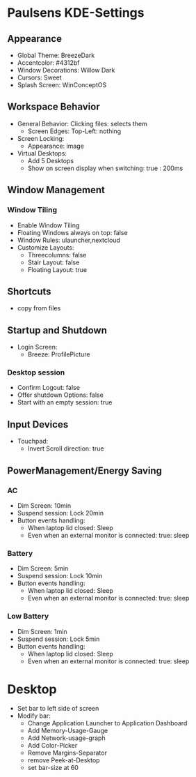 # Paulsens KDE-Settings

## Appearance
- Global Theme: BreezeDark
- Accentcolor: #4312bf
- Window Decorations: Willow Dark
- Cursors: Sweet
- Splash Screen: WinConceptOS

## Workspace Behavior
- General Behavior: Clicking files: selects them
    - Screen Edges: Top-Left: nothing
- Screen Locking:
    - Appearance: image
- Virtual Desktops:
    - Add 5 Desktops
    - Show on screen display when switching: true : 200ms

## Window Management
### Window Tiling
- Enable Window Tiling
- Floating Windows always on top: false
- Window Rules: ulauncher,nextcloud
- Customize Layouts:
    - Threecolumns: false
    - Stair Layout: false
    - Floating Layout: true

## Shortcuts
- copy from files

## Startup and Shutdown
- Login Screen:
    - Breeze: ProfilePicture

### Desktop session
- Confirm Logout: false
- Offer shutdown Options: false
- Start with an empty session: true

## Input Devices
- Touchpad:
    - Invert Scroll direction: true

## PowerManagement/Energy Saving
### AC
- Dim Screen: 10min
- Suspend session: Lock 20min
- Button events handling:
    - When laptop lid closed: Sleep
    - Even when an external monitor is connected: true: sleep

### Battery
- Dim Screen: 5min
- Suspend session: Lock 10min
- Button events handling:
    - When laptop lid closed: Sleep
    - Even when an external monitor is connected: true: sleep

### Low Battery
- Dim Screen: 1min
- Suspend session: Lock 5min
- Button events handling:
    - When laptop lid closed: Sleep
    - Even when an external monitor is connected: true: sleep


# Desktop
- Set bar to left side of screen
- Modify bar:
    - Change Application Launcher to Application Dashboard
    - Add Memory-Usage-Gauge
    - Add Network-usage-graph
    - Add Color-Picker
    - Remove Margins-Separator
    - remove Peek-at-Desktop
    - set bar-size at 60
